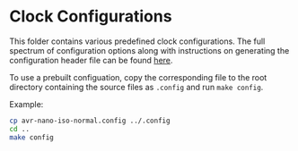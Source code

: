 # Clock Configurations

This folder contains various predefined clock configurations. The full spectrum of configuration options along with instructions on generating the configuration header file can be found [here](../README.md#configuration).

To use a prebuilt configuation, copy the corresponding file to the root directory containing the source files as `.config` and run `make config`.

Example:

```sh
cp avr-nano-iso-normal.config ../.config
cd ..
make config
```
